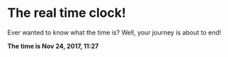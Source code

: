 # The real time clock!

Ever wanted to know what the time is? Well, your journey is about to end!

**The time is Nov 24, 2017, 11:27**